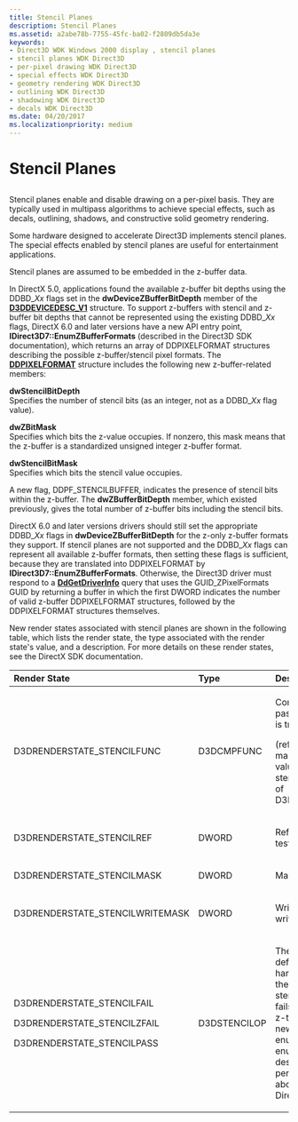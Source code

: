 ```yaml
---
title: Stencil Planes
description: Stencil Planes
ms.assetid: a2abe78b-7755-45fc-ba02-f2809db5da3e
keywords:
- Direct3D WDK Windows 2000 display , stencil planes
- stencil planes WDK Direct3D
- per-pixel drawing WDK Direct3D
- special effects WDK Direct3D
- geometry rendering WDK Direct3D
- outlining WDK Direct3D
- shadowing WDK Direct3D
- decals WDK Direct3D
ms.date: 04/20/2017
ms.localizationpriority: medium
---
```


# Stencil Planes


## <span id="ddk_stencil_planes_gg"></span><span id="DDK_STENCIL_PLANES_GG"></span>


Stencil planes enable and disable drawing on a per-pixel basis. They are typically used in multipass algorithms to achieve special effects, such as decals, outlining, shadows, and constructive solid geometry rendering.

Some hardware designed to accelerate Direct3D implements stencil planes. The special effects enabled by stencil planes are useful for entertainment applications.

Stencil planes are assumed to be embedded in the z-buffer data.

In DirectX 5.0, applications found the available z-buffer bit depths using the DDBD\_*Xx* flags set in the **dwDeviceZBufferBitDepth** member of the [**D3DDEVICEDESC\_V1**](https://msdn.microsoft.com/library/windows/hardware/ff544689) structure. To support z-buffers with stencil and z-buffer bit depths that cannot be represented using the existing DDBD\_*Xx* flags, DirectX 6.0 and later versions have a new API entry point, **IDirect3D7::EnumZBufferFormats** (described in the Direct3D SDK documentation), which returns an array of DDPIXELFORMAT structures describing the possible z-buffer/stencil pixel formats. The [**DDPIXELFORMAT**](https://msdn.microsoft.com/library/windows/hardware/ff550274) structure includes the following new z-buffer-related members:

<span id="dwStencilBitDepth"></span><span id="dwstencilbitdepth"></span><span id="DWSTENCILBITDEPTH"></span>**dwStencilBitDepth**  
Specifies the number of stencil bits (as an integer, not as a DDBD\_*Xx* flag value).

<span id="dwZBitMask"></span><span id="dwzbitmask"></span><span id="DWZBITMASK"></span>**dwZBitMask**  
Specifies which bits the z-value occupies. If nonzero, this mask means that the z-buffer is a standardized unsigned integer z-buffer format.

<span id="dwStencilBitMask"></span><span id="dwstencilbitmask"></span><span id="DWSTENCILBITMASK"></span>**dwStencilBitMask**  
Specifies which bits the stencil value occupies.

A new flag, DDPF\_STENCILBUFFER, indicates the presence of stencil bits within the z-buffer. The **dwZBufferBitDepth** member, which existed previously, gives the total number of z-buffer bits including the stencil bits.

DirectX 6.0 and later versions drivers should still set the appropriate DDBD\_*Xx* flags in **dwDeviceZBufferBitDepth** for the z-only z-buffer formats they support. If stencil planes are not supported and the DDBD\_*Xx* flags can represent all available z-buffer formats, then setting these flags is sufficient, because they are translated into DDPIXELFORMAT by **IDirect3D7::EnumZBufferFormats**. Otherwise, the Direct3D driver must respond to a [**DdGetDriverInfo**](https://msdn.microsoft.com/library/windows/hardware/ff549404) query that uses the GUID\_ZPixelFormats GUID by returning a buffer in which the first DWORD indicates the number of valid z-buffer DDPIXELFORMAT structures, followed by the DDPIXELFORMAT structures themselves.

New render states associated with stencil planes are shown in the following table, which lists the render state, the type associated with the render state's value, and a description. For more details on these render states, see the DirectX SDK documentation.

<table>
<colgroup>
<col width="33%" />
<col width="33%" />
<col width="33%" />
</colgroup>
<thead>
<tr class="header">
<th align="left">Render State</th>
<th align="left">Type</th>
<th align="left">Description</th>
</tr>
</thead>
<tbody>
<tr class="odd">
<td align="left"><p>D3DRENDERSTATE_STENCILFUNC</p></td>
<td align="left"><p>D3DCMPFUNC</p></td>
<td align="left"><p>Comparison function. The test passes if the following expression is true:</p>
<p>(ref & mask) OPERATION (stencil & mask) where <em>ref</em> is the reference value, <em>stencil</em> is the value in the stencil buffer, and <em>mask</em> is the value of D3DRENDERSTATE_STENCILMASK.</p></td>
</tr>
<tr class="even">
<td align="left"><p>D3DRENDERSTATE_STENCILREF</p></td>
<td align="left"><p>DWORD</p></td>
<td align="left"><p>Reference value used in the stencil test.</p></td>
</tr>
<tr class="odd">
<td align="left"><p>D3DRENDERSTATE_STENCILMASK</p></td>
<td align="left"><p>DWORD</p></td>
<td align="left"><p>Mask value used in the stencil test.</p></td>
</tr>
<tr class="even">
<td align="left"><p>D3DRENDERSTATE_STENCILWRITEMASK</p></td>
<td align="left"><p>DWORD</p></td>
<td align="left"><p>Write mask applied to any values written to the stencil buffer.</p></td>
</tr>
<tr class="odd">
<td align="left"><p>D3DRENDERSTATE_STENCILFAIL</p>
<p>D3DRENDERSTATE_STENCILZFAIL</p>
<p>D3DRENDERSTATE_STENCILPASS</p></td>
<td align="left"><p>D3DSTENCILOP</p></td>
<td align="left"><p>These new render states are defined, respectively, to inform the hardware about what to do when the stencil test fails, when the stencil test passes but the z-test fails, and when both the stencil and z-tests pass. The values of these new render states can be set to enumerators of the D3DSTENCILOP enumerated type, which specify the desired stencil operation to be performed. For more information about D3DSTENCILOP, see the DirectX SDK documentation.</p></td>
</tr>
</tbody>
</table>

 

 

 





